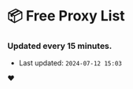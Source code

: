 # :package: Free Proxy List
### Updated every 15 minutes.

- Last updated: `2024-07-12 15:03`

:heart:
